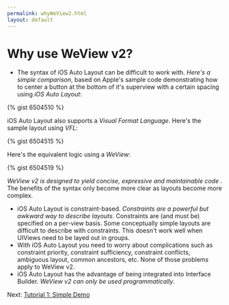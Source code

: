 ```yaml
---
permalink: whyWeView2.html
layout: default
---
```


Why use WeView v2?
==

<!-- TEMPLATE START -->

* The syntax of iOS Auto Layout can be difficult to work with. _Here's a simple comparison_, based on Apple's sample code demonstrating how to center a button at the bottom of it's superview with a certain spacing using _iOS Auto Layout_:

{% gist 6504510 %}

iOS Auto Layout also supports a _Visual Format Language_.  Here's the sample layout using _VFL_:

{% gist 6504515 %}

Here's the equivalent logic using a _WeView_:

{% gist 6504519 %}

_WeView v2 is designed to yield concise, expressive and maintainable code_	.  The benefits of the syntax only become more clear as layouts become more complex.

* iOS Auto Layout is constraint-based.  _Constraints are a powerful but awkward way to describe layouts_. Constraints are (and must be) specified on a per-view basis. Some conceptually simple layouts are difficult to describe with constraints. This doesn't work well when UIViews need to be layed out in groups.
* With iOS Auto Layout you need to worry about complications such as constraint priority, constraint sufficiency, constraint conflicts, ambiguous layout, common ancestors, etc. None of those problems apply to WeView v2.
* iOS Auto Layout has the advantage of being integrated into Interface Builder.  _WeView v2 can only be used programmatically_.

<!-- TEMPLATE END -->

Next\: [Tutorial 1: Simple Demo](Tutorial1.html)